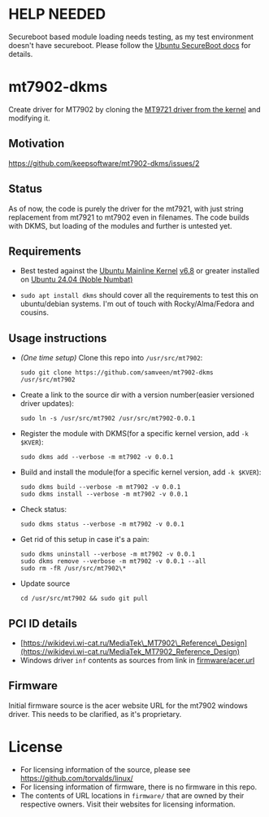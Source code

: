 # HELP NEEDED 

Secureboot based module loading needs testing, as my test environment doesn't have secureboot. Please follow the [Ubuntu SecureBoot docs](https://wiki.ubuntu.com/UEFI/SecureBoot/) for details.

# mt7902-dkms
Create driver for MT7902 by cloning the [MT9721 driver from the kernel](https://github.com/torvalds/linux/tree/master/drivers/net/wireless/mediatek/mt76/mt7921) and modifying it.

## Motivation
https://github.com/keepsoftware/mt7902-dkms/issues/2

## Status
As of now, the code is purely the driver for the mt7921, with just string replacement from mt7921 to mt7902 even in filenames. The code builds with DKMS, but loading of the modules and further is untested yet.

## Requirements
- Best tested against the [Ubuntu Mainline Kernel](https://wiki.ubuntu.com/Kernel/MainlineBuilds) [v6.8](https://kernel.ubuntu.com/mainline/v6.8/) or greater installed on [Ubuntu 24.04 (Noble Numbat)](https://cloud-images.ubuntu.com/noble/)

- `sudo apt install dkms` should cover all the requirements to test this on ubuntu/debian systems. I'm out of touch with Rocky/Alma/Fedora and cousins.

## Usage instructions

- *(One time setup)* Clone this repo into `/usr/src/mt7902`:
  ```
  sudo git clone https://github.com/samveen/mt7902-dkms /usr/src/mt7902
  ```

- Create a link to the source dir with a version number(easier versioned driver updates):
  ```
  sudo ln -s /usr/src/mt7902 /usr/src/mt7902-0.0.1
  ```

- Register the module with DKMS(for a specific kernel version, add `-k $KVER`):
  ```
  sudo dkms add --verbose -m mt7902 -v 0.0.1
  ```

- Build and install the module(for a specific kernel version, add `-k $KVER`):
  ```
  sudo dkms build --verbose -m mt7902 -v 0.0.1
  sudo dkms install --verbose -m mt7902 -v 0.0.1
  ```

- Check status:
  ```
  sudo dkms status --verbose -m mt7902 -v 0.0.1
  ```

- Get rid of this setup in case it's a pain:
  ```
  sudo dkms uninstall --verbose -m mt7902 -v 0.0.1
  sudo dkms remove --verbose -m mt7902 -v 0.0.1 --all
  sudo rm -fR /usr/src/mt7902\*
  ```

- Update source
  ```
  cd /usr/src/mt7902 && sudo git pull
  ```

## PCI ID details

- [https://wikidevi.wi-cat.ru/MediaTek\_MT7902\_Reference\_Design](https://wikidevi.wi-cat.ru/MediaTek_MT7902_Reference_Design)
- Windows driver `inf` contents as sources from link in [firmware/acer.url](firmware/acer.url)

## Firmware
Initial firmware source is the acer website URL for the mt7902 windows driver. This needs to be clarified, as it's proprietary.

# License
- For licensing information of the source, please see https://github.com/torvalds/linux/
- For licensing information of firmware, there is no firmware in this repo.
- The contents of URL locations in `firmware/` that are owned by their respective owners. Visit their websites for licensing information.

